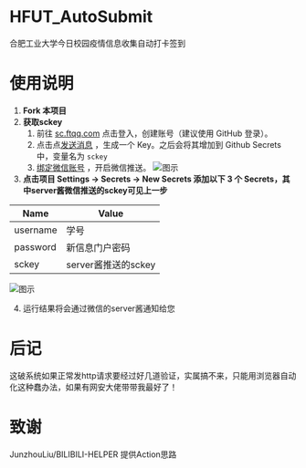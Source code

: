 # HFUT_AutoSubmit
合肥工业大学今日校园疫情信息收集自动打卡签到

# 使用说明

1. **Fork 本项目**
2. **获取sckey**
   1. 前往 [sc.ftqq.com](http://sc.ftqq.com/3.version) 点击登入，创建账号（建议使用 GitHub 登录）。
   2. 点击点[发送消息](http://sc.ftqq.com/?c=code) ，生成一个 Key。之后会将其增加到 Github Secrets 中，变量名为 `sckey`
   3. [绑定微信账号](http://sc.ftqq.com/?c=wechat&a=bind) ，开启微信推送。  ![图示](https://sm.ms/delete/WBOoiEvpNk68PSVtlw4QFAcyme)
3. **点击项目 Settings -> Secrets -> New Secrets 添加以下 3 个 Secrets，其中server酱微信推送的sckey可见上一步**
   
|Name|Value|
|-----|-----|
| username | 学号 |
| password | 新信息门户密码 |
| sckey | server酱推送的sckey |

![图示]([docs/imgs/1.jpg](https://sm.ms/delete/iFUfyXP92pkQnMRwmvhAdlsKrH))

4. 运行结果将会通过微信的server酱通知给您

# 后记
这破系统如果正常发http请求要经过好几道验证，实属搞不来，只能用浏览器自动化这种蠢办法，如果有网安大佬带带我最好了！

# 致谢
JunzhouLiu/BILIBILI-HELPER 提供Action思路